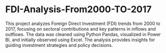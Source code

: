 # FDI-Analysis-From2000-TO-2017
This project analyzes Foreign Direct Investment (FDI) trends from 2000 to 2017, focusing on sectoral contributions and key patterns in inflows and outflows. The data was cleaned using Python Pandas, visualized in Power BI, and initially observed using Excel. The analysis provides insights for guiding investment strategies and policy decisions.
